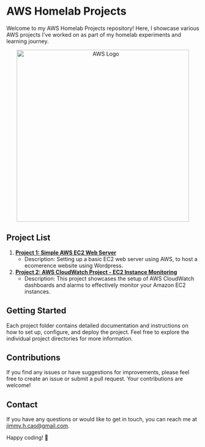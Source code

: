 # AWS Homelab Projects

Welcome to my AWS Homelab Projects repository! Here, I showcase various AWS projects I've worked on as part of my homelab experiments and learning journey.

<p align="center">
  <img src="https://i.imgur.com/ajz5Abs.png" width="450" alt="AWS Logo">
</p>

## Project List

1. [**Project 1: Simple AWS EC2 Web Server**](AWS-EC2-WordPress-E-commerce.md)
   - Description: Setting up a basic EC2 web server using AWS, to host a ecomerence website using Wordpress.
2. [**Project 2: AWS CloudWatch Project - EC2 Instance Monitoring**](CloudWatch.md)
   - Description: This project showcases the setup of AWS CloudWatch dashboards and alarms to effectively monitor your Amazon EC2 instances.


## Getting Started

Each project folder contains detailed documentation and instructions on how to set up, configure, and deploy the project. Feel free to explore the individual project directories for more information.

## Contributions

If you find any issues or have suggestions for improvements, please feel free to create an issue or submit a pull request. Your contributions are welcome!

## Contact

If you have any questions or would like to get in touch, you can reach me at [jimmy.h.cao@gmail.com](mailto:jimmy.h.cao@gmail.com).

Happy coding! 🚀
